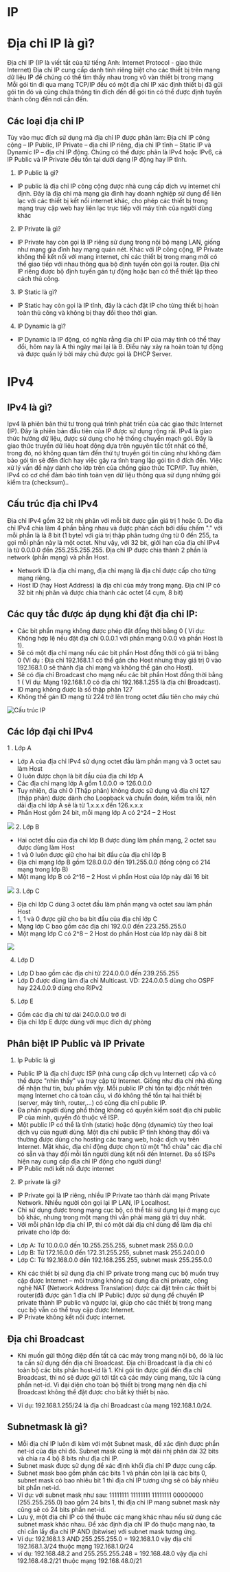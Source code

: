 # IP
# Địa chỉ IP là gì?
Địa chỉ IP (IP là viết tắt của từ tiếng Anh: Internet Protocol - giao thức Internet) Địa chỉ IP cung cấp danh tính riêng biệt cho các thiết bị trên mạng dữ liệu IP để chúng có thể tìm thấy nhau trong vô vàn thiết bị trong mạng Mỗi gói tin đi qua mạng TCP/IP đều có một địa chỉ IP xác định thiết bị đã gửi gói tin đó và cũng chứa thông tin đích đến để gói tin có thể được định tuyến thành công đến nơi cần đến.
## Các loại địa chỉ IP
Tùy vào mục đích sử dụng mà địa chỉ IP được phân làm: Địa chỉ IP công cộng – IP Public, IP Private – địa chỉ IP riêng, địa chỉ IP tĩnh – Static IP và Dynamic IP – địa chỉ IP động. Chúng có thể được phân là IPv4 hoặc IPv6, cả IP Public và IP Private đều tồn tại dưới dạng IP động hay IP tĩnh.
1. IP Public là gì?
* IP public là địa chỉ IP công cộng được nhà cung cấp dịch vụ internet chỉ định. Đây là địa chỉ mà mạng gia đình hay doanh nghiệp sử dụng để liên lạc với các thiết bị kết nối internet khác, cho phép các thiết bị trong mạng truy cập web hay liên lạc trực tiếp với máy tính của người dùng khác
2. IP Private là gì?
* IP Private hay còn gọi là IP riêng sử dụng trong nội bộ mạng LAN, giống như mạng gia đình hay mạng quán nét. Khác với IP công cộng, IP Private không thể kết nối với mạng internet, chỉ các thiết bị trong mạng mới có thể giao tiếp với nhau thông qua bộ định tuyến còn gọi là router. Địa chỉ IP riêng được bộ định tuyến gán tự động hoặc bạn có thể thiết lập theo cách thủ công.
3. IP Static là gì?
* IP Static hay còn gọi là IP tĩnh, đây là cách đặt IP cho từng thiết bị hoàn toàn thủ công và không bị thay đổi theo thời gian.
4. IP Dynamic là gì?
* IP Dynamic là IP động, có nghĩa rằng địa chỉ IP của máy tính có thể thay đổi, hôm nay là A thì ngày mai lại là B. Điều này xảy ra hoàn toàn tự động và được quản lý bởi máy chủ được gọi là DHCP Server.
# IPv4
## IPv4 là gì?
Ipv4 là phiên bản thứ tư trong quá trình phát triển của các giao thức Internet (IP). Đây là phiên bản đầu tiên của IP được sử dụng rộng rãi. 
IPv4 là giao thức hướng dữ liệu, được sử dụng cho hệ thống chuyển mạch gói. Đây là giao thức truyền dữ liêu hoạt động dựa trên nguyên tắc tốt nhất có thể, trong đó, nó không quan tâm đến thứ tự truyền gói tin cũng như không đảm bảo gói tin sẽ đến đích hay việc gây ra tình trạng lặp gói tin ở đích đến. Việc xử lý vấn đề này dành cho lớp trên của chồng giao thức TCP/IP. Tuy nhiên, IPv4 có cơ chế đảm bảo tính toàn vẹn dữ liệu thông qua sử dụng những gói kiểm tra (checksum)..
## Cấu trúc địa chỉ IPv4
Địa chỉ IPv4 gồm 32 bit nhị phân với mỗi bit được gắn giá trị 1 hoặc 0. Do địa chỉ IPv4 chia làm 4 phần bằng nhau và được phân cách bởi dấu chấm "." với mỗi phần là là 8 bit (1 byte) với giá trị thập phân tuơng ứng từ 0 đến 255, ta gọi mỗi phần này là một octet.
Như vậy, với 32 bit, giới hạn của địa chỉ IPv4 là từ 0.0.0.0 đến 255.255.255.255.
Địa chỉ IP được chia thành 2 phần là network (phần mạng) và phần Host.
* Network ID là địa chỉ mạng, địa chỉ mạng là địa chỉ được cấp cho từng mạng riêng.
* Host ID (hay Host Address) là địa chỉ của máy trong mạng.
Địa chỉ IP có 32 bit nhị phân và được chia thành các octet (4 cụm, 8 bit)
## Các quy tắc được áp dụng khi đặt địa chỉ IP:
- Các bit phần mạng không được phép đặt đồng thời bằng 0 ( Ví dụ: Không hợp lệ nếu đặt địa chỉ 0.0.0.1 với phần mạng 0.0.0 và phần Host là 1).
- Sẽ có một địa chỉ mạng nếu các bit phần Host đồng thời có giá trị bằng 0 (Ví dụ : Địa chỉ 192.168.1.1 có thể gán cho Host nhưng thay giá trị 0 vào 192.168.1.0 sẽ thành địa chỉ mạng và không thể gán cho Host).
- Sẽ có địa chỉ Broadcast cho mạng nếu các bit phần Host đồng thời bằng 1 ( Ví dụ: Mạng 192.168.1.0 có địa chỉ 192.168.1.255 là địa chỉ Broadcast).
- ID mạng không được là số thập phân 127
- Không thể gán ID mạng từ 224 trở lên trong octet đầu tiên cho máy chủ

![](https://image.prntscr.com/image/fVxsmG0ARJCJsyV9uAI_uw.png "Cấu trúc IP")
## Các lớp đại chỉ IPv4
1 . Lớp A
* Lớp A của địa chỉ IPv4 sử dụng octet đầu làm phần mạng và 3 octet sau làm Host
* 0 luôn được chọn là bit đầu của địa chỉ lớp A
* Các địa chỉ mạng lớp A gồm 1.0.0.0 => 126.0.0.0
* Tuy nhiên, địa chỉ 0 (Thập phân) không được sử dụng và địa chỉ 127 (thập phân) được dành cho Loopback và chuẩn đoán, kiểm tra lỗi, nên dải địa chỉ lớp A sẽ là từ 1.x.x.x đến 126.x.x.x
* Phần Host gồm 24 bit, mỗi mạng lớp A có 2^24  – 2 Host

![](https://image.prntscr.com/image/aAGgS0GjQ56f_JUR6Op3Hg.png)
2. Lớp B
* Hai octet đầu của địa chỉ lớp B được dùng làm phần mạng, 2 octet sau được dùng làm Host
* 1 và 0 luôn được giữ cho hai bit đầu của địa chỉ lớp B
* Địa chỉ mạng lớp B gồm 128.0.0.0 đến 191.255.0.0 (tổng cộng có 214 mạng trong lớp B)
* Một mạng lớp B có 2^16 – 2 Host vì phần Host của lớp này dài 16 bit

![](https://image.prntscr.com/image/g69z4CDMQ42WSB2GB_6hVg.png)
3. Lớp C
* Địa chỉ lớp C dùng 3 octet đầu làm phần mạng và octet sau làm phần Host
* 1, 1 và 0 được giữ cho ba bit đầu của địa chỉ lớp C
* Mạng lớp C bao gồm các địa chỉ 192.0.0 đến 223.255.255.0 
* Một mạng lớp C có 2^8 – 2 Host do phần Host của lớp này dài 8 bit

![](https://image.prntscr.com/image/1rUHTV-uROiGdj0BwWKA-g.png)

4. Lớp D
* Lớp D bao gồm các địa chỉ từ 224.0.0.0 đến 239.255.255
* Lớp D được dùng làm địa chỉ Multicast. VD: 224.0.0.5 dùng cho OSPF hay 224.0.0.9 dùng cho RIPv2
5. Lớp E
* Gồm các địa chỉ từ dải 240.0.0.0 trở đi
* Địa chỉ lớp E được dùng với mục đích dự phòng
## Phân biệt IP Public và IP Private
1. Ip Public là gì
* Public IP là địa chỉ được ISP (nhà cung cấp dịch vụ Internet) cấp và có thế được "nhìn thấy" và truy cập từ Internet. Giống như địa chỉ nhà dùng để nhận thư tín, bưu phẩm vậy. Mỗi public IP chỉ tồn tại độc nhất trên mạng Internet cho cả toàn cầu, vì đó không thể tồn tại hai thiết bị (server, máy tính, router,...) có cùng địa chỉ public IP.
* Đa phần người dùng phổ thông không có quyền kiểm soát địa chỉ public IP của mình, quyền đó thuộc về ISP.
* Một public IP có thể là tĩnh (static) hoặc động (dynamic) tùy theo loại dịch vụ của người dùng. Một địa chỉ public IP tĩnh không thay đổi và thường được dùng cho hosting các trang web, hoặc dịch vụ trên Internet. Mặt khác, địa chỉ động được chọn từ một "hồ chứa" các địa chỉ có sẵn và thay đổi mỗi lần người dùng kết nối đến Internet.
Đa số ISPs hiện nay cung cấp địa chỉ IP động cho người dùng!
* IP Public mới kết nối được internet 
2. IP private là gì?
* IP Private gọi là IP riêng, nhiều IP Private tao thành dải mạng Private Network. Nhiều người còn gọi lại IP LAN, IP Localhost.
* Chỉ sử dụng được trong mạng cục bộ, có thể tái sử dụng lại ở mạng cục bộ khác, nhưng trong một mạng thì vẫn phải mang giá trị duy nhất.
* Với mỗi phân lớp địa chỉ IP, thì có một dải địa chỉ dùng để làm địa chỉ private cho lớp đó:
- Lớp A: Từ 10.0.0.0 đến 10.255.255.255, subnet mask 255.0.0.0
- Lớp B: Từ 172.16.0.0 đến 172.31.255.255, subnet mask 255.240.0.0
- Lớp C: Từ 192.168.0.0 đến 192.168.255.255, subnet mask 255.255.0.0
* Khi các thiết bị sử dụng địa chỉ IP private trong mạng cục bộ muốn truy cập được Internet – môi trường không sử dụng địa chỉ private, công nghệ NAT (Network Address Translation) được cài đặt trên các thiết bị router(đã được gán 1 địa chỉ IP Public) được sử dụng để chuyển IP private thành IP public và ngược lại, giúp cho các thiết bị trong mạng cục bộ vẫn có thể truy cập được Internet.
* IP Private không kết nối được internet.
## Địa chỉ Broadcast
* Khi muốn gửi thông điệp đến tất cả các máy trong mạng nội bộ, đó là lúc ta cần sử dụng đến địa chỉ Broadcast. Địa chỉ Broadcast là địa chỉ có toàn bộ các bits phần host-id là 1. Khi gói tin được gửi đến địa chỉ Broadcast, thì nó sẽ được gửi tới tất cả các máy cùng mạng, tức là cùng phần net-id. Vì đại diện cho toàn bộ thiết bị trong mạng nên địa chỉ Broadcast không thể đặt được cho bất kỳ thiết bị nào.
- Ví dụ: 192.168.1.255/24 là địa chỉ Broadcast của mạng 192.168.1.0/24.
## Subnetmask là gì?
* Mỗi địa chỉ IP luôn đi kèm với một Subnet mask, để xác định được phần net-id của địa chỉ đó. Subnet mask cũng là một dải nhị phân dài 32 bits và chia ra 4 bộ 8 bits như địa chỉ IP.
* Subnet mask được sử dụng để xác định khối địa chỉ IP được cung cấp.
* Subnet mask bao gồm phần các bits 1 và phần còn lại là các bits 0, subnet mask có bao nhiêu bit 1 thì địa chỉ IP tương ứng sẽ có bấy nhiêu bit phần net-id.
* Ví dụ: với subnet mask như sau: 11111111 11111111 11111111 00000000 (255.255.255.0) bao gồm 24 bits 1, thì địa chỉ IP mang subnet mask này cũng sẽ có 24 bits phần net-id.
* Lưu ý, một địa chỉ IP có thể thuộc các mạng khác nhau nếu sử dụng các subnet mask khác nhau. Để xác định địa chỉ IP đó thuộc mạng nào, ta chỉ cần lấy địa chỉ IP AND (bitwise) với subnet mask tương ứng.
* Ví dụ: 192.168.1.3 AND 255.255.255.0 = 192.168.1.0 vậy địa chỉ 192.168.1.3/24 thuộc mạng 192.168.1.0/24
* ví dụ: 192.168.48.2 and 255.255.255.248 = 192.168.48.0 vậy địa chỉ 192.168.48.2/21 thuộc mạng 192.168.48.0/21






